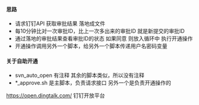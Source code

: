 #### 思路
* 请求钉钉API 获取审批结果 落地成文件
* 每10分钟比对一次审批ID，比上一次多出来的审批ID 就是新提交的审批ID
* 通过落地的审批结果查看审批ID的状态 如果同意 则放入循环中 执行开通操作
* 开通操作调用另外一个脚本，给另外一个脚本传递用户名密码变量

#### 关于自助开通 
* svn_auto_open 有注释 其余的脚本类似，所以没有注释
* \*_approve.sh 是主脚本，负责请求接口 另外一个是负责开通操作的


 https://open.dingtalk.com/ 钉钉开放平台

